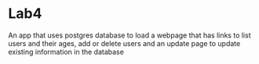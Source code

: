 # Lab4

An app that uses postgres database to load a webpage that
has links to list users and their ages, add or delete users
and an update page to update existing information in the
database
